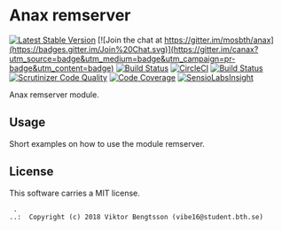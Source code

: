 Anax remserver
==================================

[![Latest Stable Version](https://poser.pugx.org/anax/remserver/v/stable)](https://packagist.org/packages/anax/remserver)
[![Join the chat at https://gitter.im/mosbth/anax](https://badges.gitter.im/Join%20Chat.svg)](https://gitter.im/canax?utm_source=badge&utm_medium=badge&utm_campaign=pr-badge&utm_content=badge)
[![Build Status](https://travis-ci.org/Zero2k/remserver.svg?branch=master)](https://travis-ci.org/Zero2k/remserver)
[![CircleCI](https://circleci.com/gh/canax/remserver.svg?style=svg)](https://circleci.com/gh/canax/remserver)
[![Build Status](https://scrutinizer-ci.com/g/canax/remserver/badges/build.png?b=master)](https://scrutinizer-ci.com/g/canax/remserver/build-status/master)
[![Scrutinizer Code Quality](https://scrutinizer-ci.com/g/canax/remserver/badges/quality-score.png?b=master)](https://scrutinizer-ci.com/g/canax/remserver/?branch=master)
[![Code Coverage](https://scrutinizer-ci.com/g/canax/remserver/badges/coverage.png?b=master)](https://scrutinizer-ci.com/g/canax/remserver/?branch=master)
[![SensioLabsInsight](https://insight.sensiolabs.com/projects/d831fd4c-b7c6-4ff0-9a83-102440af8929/mini.png)](https://insight.sensiolabs.com/projects/d831fd4c-b7c6-4ff0-9a83-102440af8929)

Anax remserver module.



Usage
------------------

Short examples on how to use the module remserver.



License
------------------

This software carries a MIT license.



```
 .  
..:  Copyright (c) 2018 Viktor Bengtsson (vibe16@student.bth.se)
```
